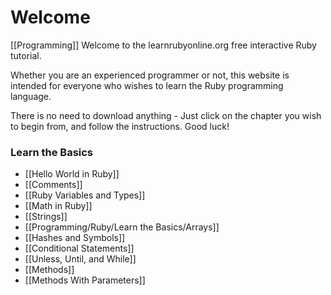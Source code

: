 # Welcome
[[Programming]]
Welcome to the learnrubyonline.org free interactive Ruby tutorial.

Whether you are an experienced programmer or not, this website is intended for everyone who wishes to learn the Ruby programming language.

There is no need to download anything - Just click on the chapter you wish to begin from, and follow the instructions. Good luck!

### Learn the Basics

-   [[Hello World in Ruby]]
-   [[Comments]]
-   [[Ruby Variables and Types]]
-   [[Math in Ruby]]
-   [[Strings]]
-   [[Programming/Ruby/Learn the Basics/Arrays]]
-   [[Hashes and Symbols]]
-   [[Conditional Statements]]
-   [[Unless, Until, and While]]
-   [[Methods]]
-   [[Methods With Parameters]]